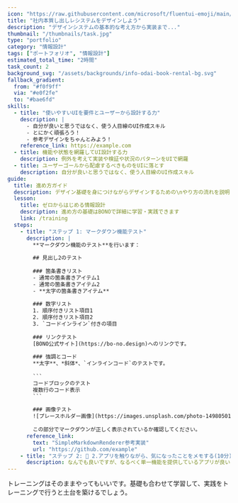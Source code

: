 ```yaml
---
icon: "https://raw.githubusercontent.com/microsoft/fluentui-emoji/main/assets/Smiling%20face%20with%20halo/3D/smiling_face_with_halo_3d.png"
title: "社内本質し出しレシステムをデザインしよう"
description: "デザインシステムの基本的な考え方から実装まで..."
thumbnail: "/thumbnails/task.jpg"
type: "portfolio"
category: "情報設計"
tags: ["ポートフォリオ", "情報設計"]
estimated_total_time: "2時間"
task_count: 2
background_svg: "/assets/backgrounds/info-odai-book-rental-bg.svg"
fallback_gradient:
  from: "#f0f9ff"
  via: "#e0f2fe"
  to: "#bae6fd"
skills:
  - title: "使いやすいUIを要件とユーザーから設計する力"
    description: |
      - 自分が良いと思うではなく、使う人目線のUI作成スキル
      - とにかく頑張ろう！
      - 参考デザインをちゃんとみよう！
    reference_link: https://example.com
  - title: 機能や状態を網羅してUI設計する力
    description: 例外を考えて実装や検証や状況のパターンをUIで網羅
  - title: ユーザーゴールから配慮するべきものをUIに落とす
    description: 自分が良いと思うではなく、使う人目線のUI作成スキル
guide:
  title: 進め方ガイド
  description: デザイン基礎を身につけながらデザインするための\nやり方の流れを説明します
  lesson:
    title: ゼロからはじめる情報設計
    description: 進め方の基礎はBONOで詳細に学習・実践できます
    link: /training
  steps:
    - title: "ステップ 1: マークダウン機能テスト"
      description: |
        **マークダウン機能のテスト**を行います：
        
        ## 見出し2のテスト
        
        ### 箇条書きリスト
        - 通常の箇条書きアイテム1
        - 通常の箇条書きアイテム2
        - **太字の箇条書きアイテム**
        
        ### 数字リスト
        1. 順序付きリスト項目1
        2. 順序付きリスト項目2
        3. `コードインライン`付きの項目
        
        ### リンクテスト
        [BONO公式サイト](https://bo-no.design)へのリンクです。
        
        ### 強調とコード
        **太字**、*斜体*、`インラインコード`のテストです。
        
        ```
        コードブロックのテスト
        複数行のコード表示
        ```
        
        ### 画像テスト
        ![プレースホルダー画像](https://images.unsplash.com/photo-1498050108023-c5249f4df085?w=400&h=200&fit=crop)
        
        この部分でマークダウンが正しく表示されているか確認してください。
      reference_link:
        text: "SimpleMarkdownRenderer参考実装"
        url: "https://github.com/example"
    - title: "ステップ 2: 📱 2.アプリを触りながら、気になったことをメモする(10分)"
      description: なんでも良いですが、なるべく単一機能を提供しているアプリが良いと思います。普段使っているiPhone/Androidの純正アプリ、ホーム画面に入っていていつも使っているアプリ、ストアのランキング上位のアプリなどから気楽に探してください。
---
```


トレーニングはそのままやってもいいです。基礎も合わせて学習して、実践をトレーニングで行うと土台を築けるでしょう。
